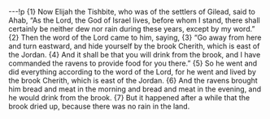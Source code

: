 ---!p
{1} Now Elijah the Tishbite, who was of the settlers of Gilead, said to Ahab, “As the Lord, the God of Israel lives, before whom I stand, there shall certainly be neither dew nor rain during these years, except by my word.” {2} Then the word of the Lord came to him, saying, {3} “Go away from here and turn eastward, and hide yourself by the brook Cherith, which is east of the Jordan. {4} And it shall be that you will drink from the brook, and I have commanded the ravens to provide food for you there.” {5} So he went and did everything according to the word of the Lord, for he went and lived by the brook Cherith, which is east of the Jordan. {6} And the ravens brought him bread and meat in the morning and bread and meat in the evening, and he would drink from the brook. {7} But it happened after a while that the brook dried up, because there was no rain in the land.
